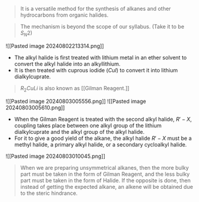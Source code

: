 > It is a versatile method for the synthesis of alkanes and other hydrocarbons from organic halides.

> The mechanism is beyond the scope of our syllabus. (Take it to be $S_N2$)

![[Pasted image 20240802213314.png]]

- The alkyl halide is first treated with lithium metal in an ether solvent to convert the alkyl halide into an alkyllithium.
- It is then treated with cuprous iodide ($CuI$) to convert it into lithium dialkylcuprate. 

> $R_2CuLi$ is also known as [[Gilman Reagent.]] 

![[Pasted image 20240803005556.png]]
![[Pasted image 20240803005610.png]]

- When the Gilman Reagent is treated with the second alkyl halide, $R'-X$, coupling takes place between one alkyl group of the lithium dialkylcuprate and the alkyl group of the alkyl halide.
- For it to give a good yield of the alkane, the alkyl halide $R'-X$ must be a methyl halide, a primary alkyl halide, or a secondary cycloalkyl halide.

![[Pasted image 20240803010045.png]]

> When we are preparing unsymmetrical alkanes, then the more bulky part must be taken in the form of Gilman Reagent, and the less bulky part must be taken in the form of Halide. If the opposite is done, then instead of getting the expected alkane, an alkene will be obtained due to the steric hindrance. 